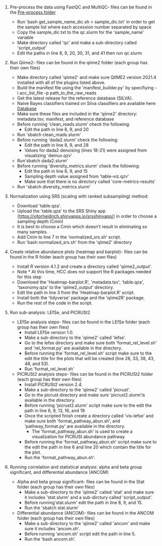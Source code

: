 1. Pre-process the data using FastQC and MultiQC- files can be found in the [Pre-process folder](https://github.com/ereisher/Capstone/tree/main/Preprocess)
    - Run 'bash get_sample_name_dic.sh > sample_dic.txt' in order to get the sample list where each accession number separated by space
    - Copy the sample_dic.txt to the qc.slurm for the 'sample_name' variable
    - Make directory called 'qc' and make a sub-directory called 'script_output'
    - Edit the paths in line 8, 9, 20, 30, 31, and 41 then run qc.slurm

2. Run Qiime2- files can be found in the qiime2 folder (each group has their own files)
    - Make directory called 'qiime2' and make sure QIIME2 version 2021.4 installed with all of the plugins listed above.
    - Build the manifest file using the 'manifest_builder.py' by specifiying -i acc_list_file -p path_to_the_raw_reads
    - Get the latest release for the reference database (SILVA).
    - Naive Bayes classifiers trained on Silva classifiers are available here: [Database](https://docs.qiime2.org/2020.6/data-resources/#taxonomy-classifiers-for-use-with-q2-feature-classifier)
    - Make sure these files are included in the 'qiime2' directory: metadata.tsv, manifest, and reference database
    - Before running 'clean_reads.slurm' check the following:
      * Edit the path in line 8, 9, and 20
    - Run 'sbatch clean_reads.slurm'
    - Before running 'dada2.slurm' check the following:
      * Edit the path in line 8, 9, and 28
      * Values for dada2 denoising (lines 18-21) were assigned from visualizing 'demux.qzv'
    - Run'sbatch dada2.slurm'
    - Before running 'diversity_metrics.slurm' check the following:
      * Edit the path in line 8, 9, and 15
      * Sampling depth value assigned from 'table-viz.qzv'
      * Make sure that there is no directory called 'core-metrics-results'
    - Run 'sbatch diversity_metrics.slurm'
   
3. Normalization using SRS (scaling with ranked subsampling) method:
    - Download 'table.qza'.
    - Upload the 'table.qza' to the SRS Shiny app (https://vitorheidrich.shinyapps.io/srsshinyapp/) in order to choose a sampling depth (Cmin)
    - It is best to choose a Cmin which doesn’t result in eliminating so many samples.
    - Add Cmin to line 7 in the 'normalized_srs.sh' script.
    - Run 'bash normalized_srs.sh' from the 'qiime2' directory
    
4. Create relative abundance plots (heatmap and barplot)- files can be found in the R folder (each group has their own files)
    - Install R version 4.1.2 and create a directory called 'qiime2_output'.
    - Note * At this time, HCC does not support the R packages needed for this step
    - Downlowd the 'Heatmap-barplot.R', 'metadata.tsv', 'table.qza', 'taxonomy.qza' to the 'qiime2_output' directory.
    - Edit the path in line 3 from the 'Heatmap-barplot.R' script.
    - Install both the 'tidyverse' package and the 'qiime2R' package.
    - Run the rest of the code in the script.
  
5. Run sub-analysis: LEfSe, and PICRUSt2
    - LEfSe analysis steps- files can be found in the LEfSe folder (each group has their own files)
        * Install LEfSe version 1.0.
        * Make a sub-directory to the 'qiime2' called 'lefse'.
        * Go to the lefse directory and make sure both 'format_rel_level.sh' and 'rel_format.py' are available in the directory.
        * Before running the 'format_rel_level.sh' script make sure to the edit the title for the plots that will be created (line 28, 33, 38, 43, 48, and 53).
        * Run 'format_rel_level.sh'
    - PICRUSt2 analysis steps- files can be found in the PICRUSt2 folder (each group has their own files)
        * Install PICRUSt2 version 2.4.
        * Make a sub-directory to the 'qiime2' called 'picrust'.
        * Go to the picrust directory and make sure 'picrust2.slurm'is available in the directory.
        * Before running 'picrust2.slurm' script make sure to the edit the path in line 6, 9, 13, 16, and 19.
        * Once the scripted finish create a directory called 'vis-lefse' and make sure both 'format_pathway_abun.sh', and 'pathway_format.py' are available in the directory.
            * The 'format_pathway_abun.sh' is used to create a visualization for PICRUSt abundance pathway.
        * Before running the 'format_pathway_abun.sh' script make sure to the edit the path in line 6 and line 20 which contain the title for the plot.
        * Run the 'format_pathway_abun.sh'.

6. Running correlation and statistical analysis: alpha and beta group significant, and differential abundance (ANCOM)
    - Alpha and beta group significant- files can be found in the Stat folder (each group has their own files)
        * Make a sub-directory to the 'qiime2' called 'stat' and make sure it includes 'stat.slurm' and a sub-dirctury called 'script_output'.
        * Before running'stat.slurm' edit the path in line 8, 9, and 15.
        * Run the 'sbatch stat.slurm'
    - Differential abundance (ANCOM)- files can be found in the ANCOM folder (each group has their own files)
        * Make a sub-directory to the 'qiime2' called 'ancom' and make sure it includes 'ancom.sh'.
        * Before running 'ancom.sh' script edit the path in line 5.
        * Run the 'bash ancom.sh'.
